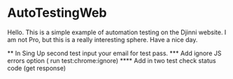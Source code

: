 # AutoTestingWeb
Hello.
This is a simple example of automation testing on the Djinni website.
I am not Pro, but this is a really interesting sphere.
Have a nice day.

** In Sing Up second test input your email for test pass. 
*** Add ignore JS errors option ( run test:chrome:ignore)
**** Add in two test check status code (get response)
